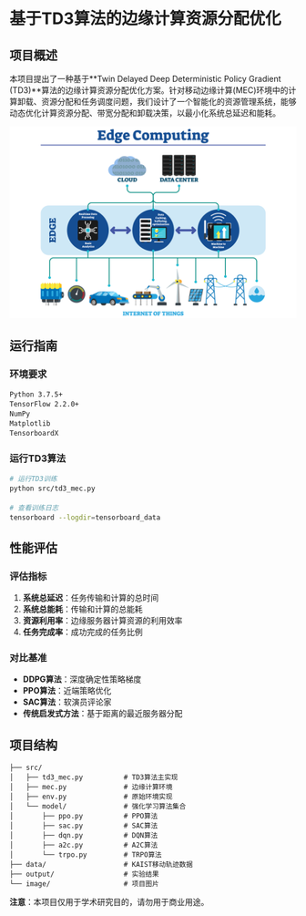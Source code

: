 # 基于TD3算法的边缘计算资源分配优化

## 项目概述

本项目提出了一种基于**Twin Delayed Deep Deterministic Policy Gradient (TD3)**算法的边缘计算资源分配优化方案。针对移动边缘计算(MEC)环境中的计算卸载、资源分配和任务调度问题，我们设计了一个智能化的资源管理系统，能够动态优化计算资源分配、带宽分配和卸载决策，以最小化系统总延迟和能耗。

![边缘计算架构](image/Summary.png)


## 运行指南

### 环境要求
```bash
Python 3.7.5+
TensorFlow 2.2.0+
NumPy
Matplotlib
TensorboardX
```

### 运行TD3算法
```bash
# 运行TD3训练
python src/td3_mec.py

# 查看训练日志
tensorboard --logdir=tensorboard_data
```

## 性能评估

### 评估指标
1. **系统总延迟**：任务传输和计算的总时间
2. **系统总能耗**：传输和计算的总能耗
3. **资源利用率**：边缘服务器计算资源的利用效率
4. **任务完成率**：成功完成的任务比例

### 对比基准
- **DDPG算法**：深度确定性策略梯度
- **PPO算法**：近端策略优化
- **SAC算法**：软演员评论家
- **传统启发式方法**：基于距离的最近服务器分配

## 项目结构

```
├── src/
│   ├── td3_mec.py          # TD3算法主实现
│   ├── mec.py              # 边缘计算环境
│   ├── env.py              # 原始环境实现
│   └── model/              # 强化学习算法集合
│       ├── ppo.py          # PPO算法
│       ├── sac.py          # SAC算法
│       ├── dqn.py          # DQN算法
│       ├── a2c.py          # A2C算法
│       └── trpo.py         # TRPO算法
├── data/                   # KAIST移动轨迹数据
├── output/                 # 实验结果
└── image/                  # 项目图片
```



**注意**：本项目仅用于学术研究目的，请勿用于商业用途。
